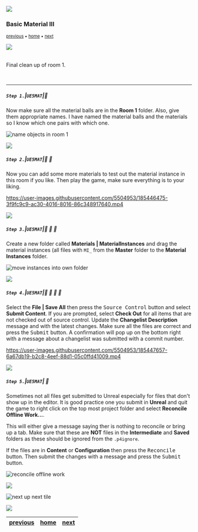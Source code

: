 ![](../images/line3.png)

### Basic Material III

<sub>[previous](../basic-ii/README.md#user-content-basic-material-ii) • [home](../README.md#user-content-ue5-intro-to-materials) • [next](../solid-material/README.md#user-content-solid-material)</sub>

![](../images/line3.png)

<img src="https://via.placeholder.com/1000x4/45D7CA/45D7CA" alt="drawing" height="4px"/>

Final clean up of room 1.

<br>

---


##### `Step 1.`\|`UE5MAT`|:small_blue_diamond:

Now make sure all the material balls are in the **Room 1** folder.  Also, give them appropriate names.  I have named the material balls and the materials so I know which one pairs with which one.

![name objects in room 1](images/nameRoom1.png)

![](../images/line2.png)

##### `Step 2.`\|`UE5MAT`|:small_blue_diamond: :small_blue_diamond: 

Now you can add some more materials to test out the material instance in this room if you like.  Then play the game, make sure everything is to your liking.

https://user-images.githubusercontent.com/5504953/185446475-3f9fc9c9-ac30-4016-8016-86c348917640.mp4


![](../images/line2.png)

##### `Step 3.`\|`UE5MAT`|:small_blue_diamond: :small_blue_diamond: :small_blue_diamond:

Create a new folder called **Materials | MaterialInstances** and drag the material instances (all files with `MI_` from the **Master** folder to the **Material Instances** folder.

![move instances into own folder](images/moveRename.png)

![](../images/line2.png)

##### `Step 4.`\|`UE5MAT`|:small_blue_diamond: :small_blue_diamond: :small_blue_diamond: :small_blue_diamond:


Select the **File | Save All** then press the <kbd>Source Control</kbd> button and select **Submit Content**.  If you are prompted, select **Check Out** for all items that are not checked out of source control. Update the **Changelist Description** message and with the latest changes. Make sure all the files are correct and press the <kbd>Submit</kbd> button. A confirmation will pop up on the bottom right with a message about a changelist was submitted with a commit number.

https://user-images.githubusercontent.com/5504953/185447657-6a67db19-b2c8-4eef-88d1-05c0ffd41009.mp4

![](../images/line2.png)

##### `Step 5.`\|`UE5MAT`| :small_orange_diamond:

Sometimes not all files get submitted to Unreal especially for files that don't show up in the editor.  It is good practice one you submit in **Unreal** and quit the game to right click on the top most project folder and select **Reconcile Offline Work...**.

This will either give a message saying ther is nothing to reconcile or bring up a tab.  Make sure that these are **NOT** files in the **Intermediate** and **Saved** folders as these should be ignored from the `.p4ignore`.

If the files are in **Content** or **Configuration** then press the <kbd>Reconcile</kbd> button.  Then submit the changes with a message and press the <kbd>Submit</kbd> button.

![reconcile offline work](images/reconcile.png)

![](../images/line.png)

<!-- <img src="https://via.placeholder.com/1000x100/45D7CA/000000/?text=Next Up - Solid Material"> -->
![next up next tile](images/banner.png)

![](../images/line.png)

| [previous](../basic-ii/README.md#user-content-basic-material-ii)| [home](../README.md#user-content-ue5-intro-to-materials) | [next](../solid-material/README.md#user-content-solid-material)|
|---|---|---|
